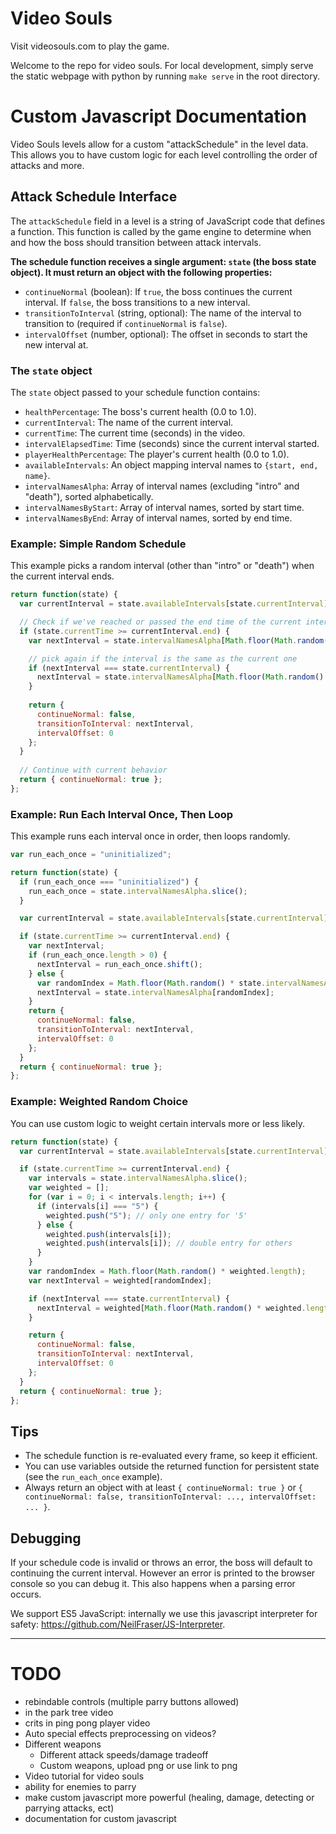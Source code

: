 # Video Souls

Visit videosouls.com to play the game.

Welcome to the repo for video souls. For local development, simply serve the static webpage with python by running `make serve` in the root directory.

# Custom Javascript Documentation

Video Souls levels allow for a custom "attackSchedule" in the level data. This allows you to have custom logic for each level controlling the order of attacks and more.

## Attack Schedule Interface

The `attackSchedule` field in a level is a string of JavaScript code that defines a function. This function is called by the game engine to determine when and how the boss should transition between attack intervals.

**The schedule function receives a single argument: `state` (the boss state object). It must return an object with the following properties:**

- `continueNormal` (boolean): If `true`, the boss continues the current interval. If `false`, the boss transitions to a new interval.
- `transitionToInterval` (string, optional): The name of the interval to transition to (required if `continueNormal` is `false`).
- `intervalOffset` (number, optional): The offset in seconds to start the new interval at.

### The `state` object

The `state` object passed to your schedule function contains:

- `healthPercentage`: The boss's current health (0.0 to 1.0).
- `currentInterval`: The name of the current interval.
- `currentTime`: The current time (seconds) in the video.
- `intervalElapsedTime`: Time (seconds) since the current interval started.
- `playerHealthPercentage`: The player's current health (0.0 to 1.0).
- `availableIntervals`: An object mapping interval names to `{start, end, name}`.
- `intervalNamesAlpha`: Array of interval names (excluding "intro" and "death"), sorted alphabetically.
- `intervalNamesByStart`: Array of interval names, sorted by start time.
- `intervalNamesByEnd`: Array of interval names, sorted by end time.

### Example: Simple Random Schedule

This example picks a random interval (other than "intro" or "death") when the current interval ends.

```js
return function(state) {
  var currentInterval = state.availableIntervals[state.currentInterval];

  // Check if we've reached or passed the end time of the current interval
  if (state.currentTime >= currentInterval.end) {
    var nextInterval = state.intervalNamesAlpha[Math.floor(Math.random() * state.intervalNamesAlpha.length)];

    // pick again if the interval is the same as the current one
    if (nextInterval === state.currentInterval) {
      nextInterval = state.intervalNamesAlpha[Math.floor(Math.random() * state.intervalNamesAlpha.length)];
    }
    
    return {
      continueNormal: false,
      transitionToInterval: nextInterval,
      intervalOffset: 0
    };
  }
  
  // Continue with current behavior
  return { continueNormal: true };
};
```

### Example: Run Each Interval Once, Then Loop

This example runs each interval once in order, then loops randomly.

```js
var run_each_once = "uninitialized";

return function(state) {
  if (run_each_once === "uninitialized") {
    run_each_once = state.intervalNamesAlpha.slice();
  }

  var currentInterval = state.availableIntervals[state.currentInterval];

  if (state.currentTime >= currentInterval.end) {
    var nextInterval;
    if (run_each_once.length > 0) {
      nextInterval = run_each_once.shift();
    } else {
      var randomIndex = Math.floor(Math.random() * state.intervalNamesAlpha.length);
      nextInterval = state.intervalNamesAlpha[randomIndex];
    }
    return {
      continueNormal: false,
      transitionToInterval: nextInterval,
      intervalOffset: 0
    };
  }
  return { continueNormal: true };
};
```

### Example: Weighted Random Choice

You can use custom logic to weight certain intervals more or less likely.

```js
return function(state) {
  var currentInterval = state.availableIntervals[state.currentInterval];

  if (state.currentTime >= currentInterval.end) {
    var intervals = state.intervalNamesAlpha.slice();
    var weighted = [];
    for (var i = 0; i < intervals.length; i++) {
      if (intervals[i] === "5") {
        weighted.push("5"); // only one entry for '5'
      } else {
        weighted.push(intervals[i]);
        weighted.push(intervals[i]); // double entry for others
      }
    }
    var randomIndex = Math.floor(Math.random() * weighted.length);
    var nextInterval = weighted[randomIndex];

    if (nextInterval === state.currentInterval) {
      nextInterval = weighted[Math.floor(Math.random() * weighted.length)];
    }

    return {
      continueNormal: false,
      transitionToInterval: nextInterval,
      intervalOffset: 0
    };
  }
  return { continueNormal: true };
};
```

## Tips

- The schedule function is re-evaluated every frame, so keep it efficient.
- You can use variables outside the returned function for persistent state (see the `run_each_once` example).
- Always return an object with at least `{ continueNormal: true }` or `{ continueNormal: false, transitionToInterval: ..., intervalOffset: ... }`.

## Debugging

If your schedule code is invalid or throws an error, the boss will default to continuing the current interval.
However an error is printed to the browser console so you can debug it. This also happens when a parsing error occurs.

We support  ES5 JavaScript: internally we use this javascript interpreter for safety: https://github.com/NeilFraser/JS-Interpreter.

---

# TODO

- rebindable controls (multiple parry buttons allowed)
- in the park tree video
- crits in ping pong player video
- Auto special effects preprocessing on videos?
- Different weapons
  - Different attack speeds/damage tradeoff
  - Custom weapons, upload png or use link to png
- Video tutorial for video souls
- ability for enemies to parry
- make custom javascript more powerful (healing, damage, detecting or parrying attacks, ect)
- documentation for custom javascript